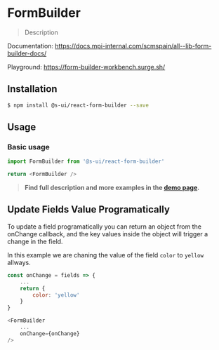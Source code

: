 # FormBuilder

> Description

<!-- ![](./assets/preview.png) -->

Documentation: https://docs.mpi-internal.com/scmspain/all--lib-form-builder-docs/

Playground: https://form-builder-workbench.surge.sh/

## Installation

```sh
$ npm install @s-ui/react-form-builder --save
```

## Usage

### Basic usage

```js
import FormBuilder from '@s-ui/react-form-builder'

return <FormBuilder />
```

> **Find full description and more examples in the [demo page](#).**

## Update Fields Value Programatically

To update a field programatically you can return an object from the onChange callback, and the key values inside the object will trigger a change in the field.

In this example we are chaning the value of the field `color` to `yellow` allways.

```js
const onChange = fields => {
    ...
    return {
        color: 'yellow'
    }
}

<FormBuilder
    ...
    onChange={onChange}
/>
```
